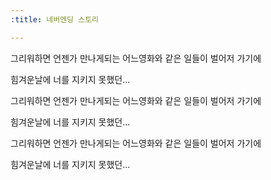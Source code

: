 ```yaml
---
:title: 네버엔딩 스토리

---
```


그리워하면 언젠가 만나게되는
어느영화와 같은 일들이
벌어저 가기에

힘겨운날에 너를 지키지 못했던...

그리워하면 언젠가 만나게되는
어느영화와 같은 일들이
벌어저 가기에

힘겨운날에 너를 지키지 못했던...

그리워하면 언젠가 만나게되는
어느영화와 같은 일들이
벌어저 가기에

힘겨운날에 너를 지키지 못했던...
